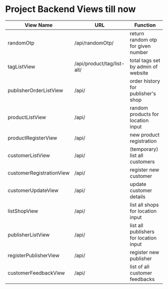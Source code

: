 # Project Backend Views till now


| View Name | URL | Function |
|-----------|----------------|----------------|
| randomOtp | /api/randomOtp/ | return random otp for given number |
| tagListView | /api/product/tag/list-all/ | total tags set by admin of website |
| publisherOrderListView | /api/ | order history for publisher's shop |
| productListView | /api/ | random products for location input |
| productRegisterView | /api/ | new product registration |
| customerListView | /api/ | (temporary) list all customers |
| customerRegistrationView | /api/ | register new customer |
| customerUpdateView | /api/ | update customer details |
| listShopView | /api/ | list all shops for location input |
| publisherListView | /api/ | list all publishers for location input |
| registerPublisherView | /api/ | register new publisher |
| customerFeedbackView | /api/ | list of all customer feedbacks |